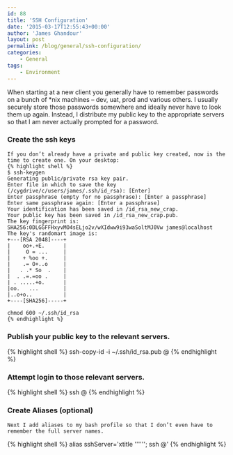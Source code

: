 ```yaml
---
id: 88
title: 'SSH Configuration'
date: '2015-03-17T12:55:43+00:00'
author: 'James Ghandour'
layout: post
permalink: /blog/general/ssh-configuration/
categories:
    - General
tags:
    - Environment
---
```


When starting at a new client you generally have to remember passwords on a bunch of \*nix machines – dev, uat, prod and various others. I usually securely store those passwords somewhere and ideally never have to look them up again. Instead, I distribute my public key to the appropriate servers so that I am never actually prompted for a password.

### Create the ssh keys
    If you don’t already have a private and public key created, now is the time to create one. On your desktop:
    {% highlight shell %}
    $ ssh-keygen 
    Generating public/private rsa key pair.
    Enter file in which to save the key (/cygdrive/c/users/james/.ssh/id_rsa): [Enter]
    Enter passphrase (empty for no passphrase): [Enter a passphrase]
    Enter same passphrase again: [Enter a passphrase]
    Your identification has been saved in /id_rsa_new_crap.
    Your public key has been saved in /id_rsa_new_crap.pub.
    The key fingerprint is:
    SHA256:0DLGGFFHxyvMO4sELjo2v/wXIdww9i93waSoltMJ0Vw james@localhost
    The key's randomart image is:
    +---[RSA 2048]----+
    |    oo+.+E.      |
    |     O = ...     |
    |    + %oo +.     |
    |    .= O+..o     |
    |   . .* So  .    |
    |  . .=.=oo .     |
    | . .....+o.      |
    |oo.   ...        |
    |..o+o..          |
    +----[SHA256]-----+
    
    chmod 600 ~/.ssh/id_rsa
    {% endhighlight %}
### Publish your public key to the relevant servers.
   {% highlight shell %}
   ssh-copy-id -i ~/.ssh/id_rsa.pub <user>@<remote-host>
   {% endhighlight %} 
 ### Attempt login to those relevant servers.
   {% highlight shell %}
   ssh <user>@<remote-host>
   {% endhighlight %}
### Create Aliases (optional)
    Next I add aliases to my bash profile so that I don’t even have to remember the full server names.
   {% highlight shell %}
   alias sshServer='xtitle '\''<server>'\''; ssh <user>@<remote-host>'
   {% endhighlight %}